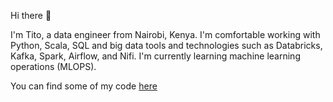 Hi there 👋

I'm Tito, a data engineer from Nairobi, Kenya. I'm comfortable working with Python, Scala, SQL and big data tools and technologies such as Databricks, Kafka, Spark, Airflow, and Nifi. I'm currently learning machine learning operations (MLOPS).


You can find some of my code [here](https://github.com/TitoLulu/)
<!--
**TitoLulu/TitoLulu** is a ✨ _special_ ✨ repository because its `README.md` (this file) appears on your GitHub profile.

Here are some ideas to get you started:

- 🔭 I’m currently working on ...
- 🌱 I’m currently learning ...
- 👯 I’m looking to collaborate on ...
- 🤔 I’m looking for help with ...
- 💬 Ask me about ...
- 📫 How to reach me: ...
- 😄 Pronouns: ...
- ⚡ Fun fact: ...
-->
